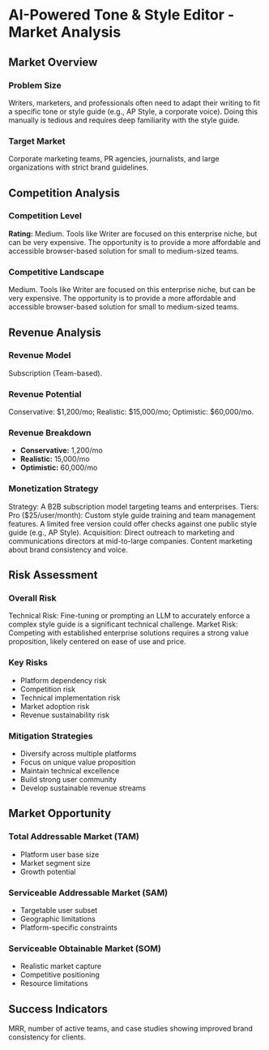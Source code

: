 # AI-Powered Tone & Style Editor - Market Analysis

## Market Overview

### Problem Size
Writers, marketers, and professionals often need to adapt their writing to fit a specific tone or style guide (e.g., AP Style, a corporate voice). Doing this manually is tedious and requires deep familiarity with the style guide.

### Target Market
Corporate marketing teams, PR agencies, journalists, and large organizations with strict brand guidelines.

## Competition Analysis

### Competition Level
**Rating:** Medium. Tools like Writer are focused on this enterprise niche, but can be very expensive. The opportunity is to provide a more affordable and accessible browser-based solution for small to medium-sized teams.

### Competitive Landscape
Medium. Tools like Writer are focused on this enterprise niche, but can be very expensive. The opportunity is to provide a more affordable and accessible browser-based solution for small to medium-sized teams.

## Revenue Analysis

### Revenue Model
Subscription (Team-based).

### Revenue Potential
Conservative: $1,200/mo; Realistic: $15,000/mo; Optimistic: $60,000/mo.

### Revenue Breakdown
- **Conservative:** 1,200/mo
- **Realistic:** 15,000/mo
- **Optimistic:** 60,000/mo

### Monetization Strategy
Strategy: A B2B subscription model targeting teams and enterprises. Tiers: Pro ($25/user/month): Custom style guide training and team management features. A limited free version could offer checks against one public style guide (e.g., AP Style). Acquisition: Direct outreach to marketing and communications directors at mid-to-large companies. Content marketing about brand consistency and voice.

## Risk Assessment

### Overall Risk
Technical Risk: Fine-tuning or prompting an LLM to accurately enforce a complex style guide is a significant technical challenge. Market Risk: Competing with established enterprise solutions requires a strong value proposition, likely centered on ease of use and price.

### Key Risks
- Platform dependency risk
- Competition risk
- Technical implementation risk
- Market adoption risk
- Revenue sustainability risk

### Mitigation Strategies
- Diversify across multiple platforms
- Focus on unique value proposition
- Maintain technical excellence
- Build strong user community
- Develop sustainable revenue streams

## Market Opportunity

### Total Addressable Market (TAM)
- Platform user base size
- Market segment size
- Growth potential

### Serviceable Addressable Market (SAM)
- Targetable user subset
- Geographic limitations
- Platform-specific constraints

### Serviceable Obtainable Market (SOM)
- Realistic market capture
- Competitive positioning
- Resource limitations

## Success Indicators
MRR, number of active teams, and case studies showing improved brand consistency for clients.

